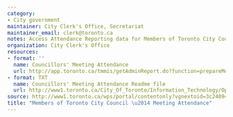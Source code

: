 ```yaml
---
category:
- City government
maintainer: City Clerk's Office, Secretariat
maintainer_email: clerk@toronto.ca
notes: Access Attendance Reporting data for Members of Toronto City Council.
organization: City Clerk's Office
resources:
- format: ''
  name: Councillors' Meeting Attendance
  url: http://app.toronto.ca/tmmis/getAdminReport.do?function=prepareMemberAttendanceReport
- format: TXT
  name: Councillors' Meeting Attendance Readme file
  url: http://www1.toronto.ca/City_Of_Toronto/Information_Technology/Open_Data/Data_Sets/Assets/Files/Councillors__Attendance_Record_Readme.txt
source: http://www1.toronto.ca/wps/portal/contentonly?vgnextoid=3c2409401385d210VgnVCM1000003dd60f89RCRD&vgnextchannel=1a66e03bb8d1e310VgnVCM10000071d60f89RCRD
title: "Members of Toronto City Council \u2014 Meeting Attendance"
---
```

